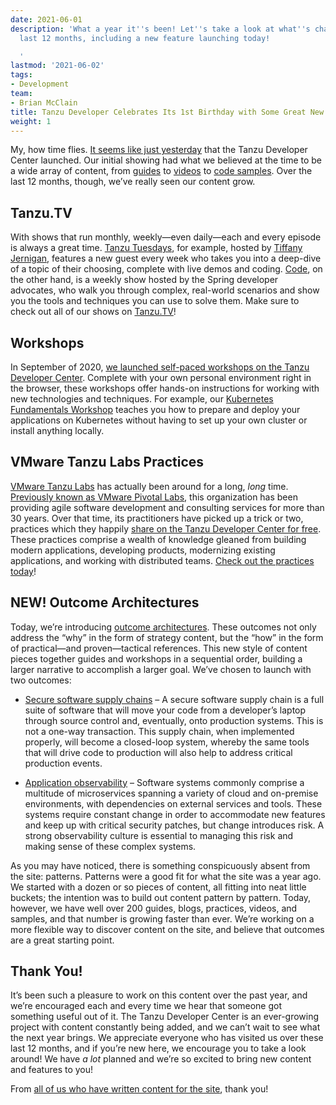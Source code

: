 ```yaml
---
date: 2021-06-01
description: 'What a year it''s been! Let''s take a look at what''s changed in the
  last 12 months, including a new feature launching today!

  '
lastmod: '2021-06-02'
tags:
- Development
team:
- Brian McClain
title: Tanzu Developer Celebrates Its 1st Birthday with Some Great New Features!
weight: 1
---
```


My, how time flies. [It seems like just yesterday](/blog/a-place-to-build-apps-and-build-skills/) that the Tanzu Developer Center launched. Our initial showing had what we believed at the time to be a wide array of content, from [guides](/guides) to [videos](/videos) to [code samples](/samples). Over the last 12 months, though, we’ve really seen our content grow.

## Tanzu.TV

With shows that run monthly, weekly—even daily—each and every episode is always a great time. [Tanzu Tuesdays](/tv/tanzu-tuesdays/), for example, hosted by [Tiffany Jernigan](/team/tiffany-jernigan/), features a new guest every week who takes you into a deep-dive of a topic of their choosing, complete with live demos and coding. [Code](/tv/code/), on the other hand, is a weekly show hosted by the Spring developer advocates, who walk you through complex, real-world scenarios and show you the tools and techniques you can use to solve them. Make sure to check out all of our shows on [Tanzu.TV](/tv)!

## Workshops

In September of 2020, [we launched self-paced workshops on the Tanzu Developer Center](/blog/highlights-of-the-springone-2020-self-paced-workshops-and-their-new-home/). Complete with your own personal environment right in the browser, these workshops offer hands-on instructions for working with new technologies and techniques. For example, our [Kubernetes Fundamentals Workshop](/workshops/lab-k8s-fundamentals/) teaches you how to prepare and deploy your applications on Kubernetes without having to set up your own cluster or install anything locally.

## VMware Tanzu Labs Practices

[VMware Tanzu Labs](https://tanzu.vmware.com/labs) has actually been around for a long, _long_ time. [Previously known as VMware Pivotal Labs](https://tanzu.vmware.com/content/blog/vmware-tanzu-labs-new-name), this organization has been providing agile software development and consulting services for more than 30 years. Over that time, its practitioners have picked up a trick or two, practices which they happily [share on the Tanzu Developer Center for free](https://tanzu.vmware.com/content/blog-tag-devops-best-practices/kubernetes-guides-software-development-practices-vmware-tanzu-labs-open-source). These practices comprise a wealth of knowledge gleaned from building modern applications, developing products, modernizing existing applications, and working with distributed teams. [Check out the practices today](/practices)!

## NEW! Outcome Architectures

Today, we’re introducing [outcome architectures](/outcomes). These outcomes not only address the “why” in the form of strategy content, but the “how” in the form of practical—and proven—tactical references. This new style of content pieces together guides and workshops in a sequential order, building a larger narrative to accomplish a larger goal. We’ve chosen to launch with two outcomes:

- [Secure software supply chains](/outcomes/secure-software-supply-chain/) – A secure software supply chain is a full suite of software that will move your code from a developer’s laptop through source control and, eventually, onto production systems. This is not a one-way transaction. This supply chain, when implemented properly, will become a closed-loop system, whereby the same tools that will drive code to production will also help to address critical production events.

- [Application observability](/outcomes/application-observability/) – Software systems commonly comprise a multitude of microservices spanning a variety of cloud and on-premise environments, with dependencies on external services and tools. These systems require constant change in order to accommodate new features and keep up with critical security patches, but change introduces risk. A strong observability culture is essential to managing this risk and making sense of these complex systems.

As you may have noticed, there is something conspicuously absent from the site: patterns. Patterns were a good fit for what the site was a year ago. We started with a dozen or so pieces of content, all fitting into neat little buckets; the intention was to build out content pattern by pattern. Today, however, we have well over 200 guides, blogs, practices, videos, and samples, and that number is growing faster than ever. We’re working on a more flexible way to discover content on the site, and believe that outcomes are a great starting point.

## Thank You!

It’s been such a pleasure to work on this content over the past year, and we’re encouraged each and every time we hear that someone got something useful out of it. The Tanzu Developer Center is an ever-growing project with content constantly being added, and we can’t wait to see what the next year brings. We appreciate everyone who has visited us over these last 12 months, and if you’re new here, we encourage you to take a look around! We have _a lot_ planned and we’re so excited to bring new content and features to you!

From [all of us who have written content for the site](/team), thank you!